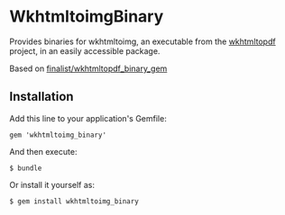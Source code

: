# WkhtmltoimgBinary

Provides binaries for wkhtmltoimg, an executable from the [wkhtmltopdf](http://code.google.com/p/wkhtmltopdf/) project, in an easily accessible package.

Based on [finalist/wkhtmltopdf_binary_gem](https://github.com/finalist/wkhtmltopdf_binary_gem)

## Installation

Add this line to your application's Gemfile:

    gem 'wkhtmltoimg_binary'

And then execute:

    $ bundle

Or install it yourself as:

    $ gem install wkhtmltoimg_binary
